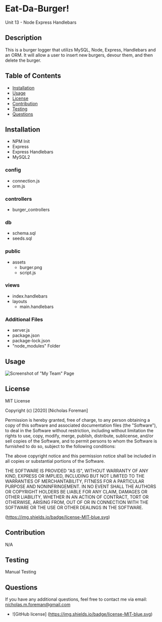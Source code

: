 # Eat-Da-Burger!
Unit 13 - Node Express Handlebars

## Description

This is a burger logger that utilizs MySQL, Node, Express, Handlebars and an ORM. It will allow a user to insert new burgers, devour them, and then delete the burger.


## Table of Contents

- [Installation](#Installation)
- [Usage](#Usage)
- [License](#License)
- [Contribution](#Contribution)
- [Testing](#Testing)
- [Questions](#Questions)


## Installation

- NPM Init
- Express
- Express Handlebars
- MySQL2

### config

- connection.js
- orm.js

### controllers

- burger_controllers

### db

- schema.sql
- seeds.sql

### public

- assets
    - burger.png
    - script.js

### views

- index.handlebars
- layouts
    - main.handlebars

### Additional Files

- server.js
- package.json
- package-lock.json
- "node_modules" Folder


## Usage

![Screenshot of "My Team" Page](employeeTracker.JPG)


## License

MIT License

Copyright (c) [2020] [Nicholas Foreman]

Permission is hereby granted, free of charge, to any person obtaining a copy
of this software and associated documentation files (the "Software"), to deal
in the Software without restriction, including without limitation the rights
to use, copy, modify, merge, publish, distribute, sublicense, and/or sell
copies of the Software, and to permit persons to whom the Software is
furnished to do so, subject to the following conditions:

The above copyright notice and this permission notice shall be included in all
copies or substantial portions of the Software.

THE SOFTWARE IS PROVIDED "AS IS", WITHOUT WARRANTY OF ANY KIND, EXPRESS OR
IMPLIED, INCLUDING BUT NOT LIMITED TO THE WARRANTIES OF MERCHANTABILITY,
FITNESS FOR A PARTICULAR PURPOSE AND NONINFRINGEMENT. IN NO EVENT SHALL THE
AUTHORS OR COPYRIGHT HOLDERS BE LIABLE FOR ANY CLAIM, DAMAGES OR OTHER
LIABILITY, WHETHER IN AN ACTION OF CONTRACT, TORT OR OTHERWISE, ARISING FROM,
OUT OF OR IN CONNECTION WITH THE SOFTWARE OR THE USE OR OTHER DEALINGS IN THE
SOFTWARE.

(https://img.shields.io/badge/license-MIT-blue.svg)


## Contribution

N/A


## Testing

Manual Testing


## Questions

If you have any additional questions, feel free to contact me via email:
nicholas.m.foreman@gmail.com

* ![GitHub license] (https://img.shields.io/badge/license-MIT-blue.svg)